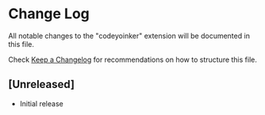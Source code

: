 # Change Log

All notable changes to the "codeyoinker" extension will be documented in this file.

Check [Keep a Changelog](http://keepachangelog.com/) for recommendations on how to structure this file.

## [Unreleased]

- Initial release